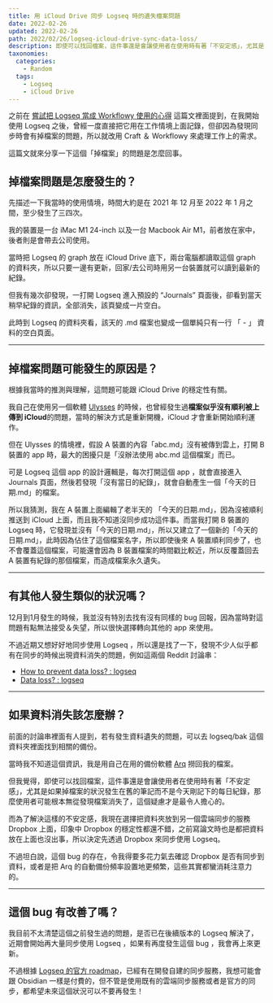 ```yaml
---
title: 用 iCloud Drive 同步 Logseq 時的遺失檔案問題
date: 2022-02-26
updated: 2022-02-26
path: 2022/02/26/logseq-icloud-drive-sync-data-loss/
description: 即使可以找回檔案，這件事還是會讓使用者在使用時有著「不安定感」，尤其是如果掉檔案的狀況發生在舊的筆記而不是今天剛記下的每日紀錄，那麼使用者可能根本無從發現檔案消失了，這個疑慮才是最令人擔心的。
taxonomies:
  categories: 
    - Random
  tags: 
    - Logseq
    - iCloud Drive
---
```


之前在 [嘗試把 Logseq 當成 Workflowy 使用的心得](/2022/02/01/logseq-workflowy-comparison/) 這篇文裡面提到，在我開始使用 Logseq 之後，曾經一度直接把它用在工作情境上面記錄，但卻因為發現同步時會有掉檔案的問題，所以就改用 Craft ＆ Workflowy 來處理工作上的需求。

這篇文就來分享一下這個「掉檔案」的問題是怎麼回事。

<!-- more -->

## 掉檔案問題是怎麼發生的？

先描述一下我當時的使用情境，時間大約是在 2021 年 12 月至 2022 年 1 月之間，至少發生了三四次。

我的裝置是一台 iMac M1 24-inch 以及一台 Macbook Air M1，前者放在家中，後者則是會帶去公司使用。

當時把 Logseq 的 graph 放在 iCloud Drive 底下，兩台電腦都讀取這個 graph 的資料夾，所以只要一邊有更新，回家/去公司時用另一台裝置就可以讀到最新的紀錄。

但我有幾次卻發現，一打開 Logseq 進入預設的 “Journals” 頁面後，卻看到當天稍早紀錄的資訊，全部消失，該頁變成一片空白。

此時到 Logseq 的資料夾看，該天的 .md 檔案也變成一個單純只有一行 「 - 」 資料的空白頁面。

---

## 掉檔案問題可能發生的原因是？

根據我當時的推測與理解，這問題可能跟 iCloud Drive 的穩定性有關。

我自己在使用另一個軟體 [Ulysses](https://ulysses.app/) 的時候，也曾經發生過**檔案似乎沒有順利被上傳到 iCloud**的問題，當時的解決方式是重新開機，iCloud 才會重新開始順利運作。

但在 Ulysses 的情境裡，假設 A 裝置的內容「abc.md」沒有被傳到雲上，打開 B 裝置的 app 時，最大的困擾只是「沒辦法使用 abc.md 這個檔案」而已。

可是 Logseq 這個 app 的設計邏輯是，每次打開這個 app ，就會直接進入 Journals 頁面，然後若發現「沒有當日的紀錄」，就會自動產生一個「今天的日期.md」的檔案。

所以我猜測，我在 A 裝置上面編輯了老半天的 「今天的日期.md」，因為沒被順利推送到 iCloud 上面，而且我不知道沒同步成功這件事。而當我打開 B 裝置的 Logseq 時，它發現並沒有「今天的日期.md」，所以又建立了一個新的「今天的日期.md」，此時因為佔住了這個檔案名字，所以即使後來 A 裝置順利同步了，也不會覆蓋這個檔案，可能還會因為 B 裝置檔案的時間戳比較近，所以反覆蓋回去 A 裝置有紀錄的那個檔案，而造成檔案永久遺失。

---

## 有其他人發生類似的狀況嗎？

12月到1月發生的時候，我並沒有特別去找有沒有同樣的 bug 回報，因為當時對這問題有點無法接受＆失望，所以很快選擇轉向其他的 app 來使用。

不過近期又想好好地同步使用 Logseq ，所以還是找了一下，發現不少人似乎都有在同步的時候出現資料消失的問題，例如這兩個 Reddit 討論串：

- [How to prevent data loss? : logseq](https://www.reddit.com/r/logseq/comments/svbcd4/how_to_prevent_data_loss/)
- [Data loss? : logseq](https://www.reddit.com/r/logseq/comments/sllnaz/data_loss/)

---

## 如果資料消失該怎麼辦？

前面的討論串裡面有人提到，若有發生資料遺失的問題，可以去 logseq/bak 這個資料夾裡面找到相關的備份。

當時我不知道這個資訊，我是用自己在用的備份軟體 [Arq](https://www.arqbackup.com/) 撈回我的檔案。

但我覺得，即使可以找回檔案，這件事還是會讓使用者在使用時有著「不安定感」，尤其是如果掉檔案的狀況發生在舊的筆記而不是今天剛記下的每日紀錄，那麼使用者可能根本無從發現檔案消失了，這個疑慮才是最令人擔心的。

而為了解決這樣的不安定感，我現在選擇把資料夾放到另一個雲端同步的服務 Dropbox 上面，印象中 Dropbox 的穩定性都還不錯，之前寫論文時也是都把資料放在上面也沒出事，所以決定先透過 Dropbox 來同步使用 Logseq。

不過坦白說，這個 bug 的存在，令我得要多花力氣去確認 Dropbox 是否有同步到資料，或者是把 Arq 的自動備份頻率設置地更頻繁，這些其實都蠻消耗注意力的。

---

## 這個 bug 有改善了嗎？

我目前不太清楚這個之前發生過的問題，是否已在後續版本的 Logseq 解決了，近期會開始再大量同步使用 Logseq ，如果有再度發生這個 bug ，我會再上來更新。

不過根據 [Logseq 的官方 roadmap](https://trello.com/b/8txSM12G/logseq-roadmap)，已經有在開發自建的同步服務，我想可能會跟 Obsidian 一樣是付費的，但不管是使用既有的雲端同步服務或者是官方的同步，都希望未來這個狀況可以不要再發生！
